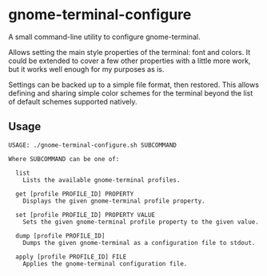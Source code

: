 # gnome-terminal-configure

A small command-line utility to configure gnome-terminal.

Allows setting the main style properties of the terminal: font and colors. It
could be extended to cover a few other properties with a little more work, but
it works well enough for my purposes as is.

Settings can be backed up to a simple file format, then restored. This allows
defining and sharing simple color schemes for the terminal beyond the list of
default schemes supported natively.

## Usage

```
USAGE: ./gnome-terminal-configure.sh SUBCOMMAND

Where SUBCOMMAND can be one of:

  list
    Lists the available gnome-terminal profiles.

  get [profile PROFILE_ID] PROPERTY
    Displays the given gnome-terminal profile property.

  set [profile PROFILE_ID] PROPERTY VALUE
    Sets the given gnome-terminal profile property to the given value.

  dump [profile PROFILE_ID]
    Dumps the given gnome-terminal as a configuration file to stdout.

  apply [profile PROFILE_ID] FILE
    Applies the gnome-terminal configuration file.
```
